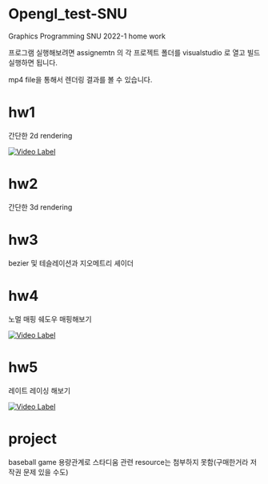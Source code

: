 # Opengl_test-SNU
Graphics Programming SNU 2022-1 home work

프로그램 실행해보려면 assignemtn 의 각 프로젝트 폴더를 
visualstudio 로 열고 빌드 실행하면 됩니다.

mp4 file을 통해서 렌더링 결과를 볼 수 있습니다.
# hw1
간단한 2d rendering


[![Video Label](http://img.youtube.com/vi/o0mQwOVr37w/0.jpg)](https://youtu.be/o0mQwOVr37w)
# hw2
간단한 3d rendering 

# hw3
bezier 및 테슬레이션과 지오메트리 셰이더 

# hw4 
노멀 매핑 쉐도우 매핑해보기


[![Video Label](http://img.youtube.com/vi/lpdXIEfh7JQ/0.jpg)](https://youtu.be/lpdXIEfh7JQ)
# hw5 
레이트 레이싱 해보기  


  
[![Video Label](http://img.youtube.com/vi/oZ4M4XAnx30/0.jpg)](https://youtu.be/oZ4M4XAnx30)


# project
baseball game 용량관계로 스타디움 관련 resource는 첨부하지 못함(구매한거라 저작권 문제 있을 수도)

